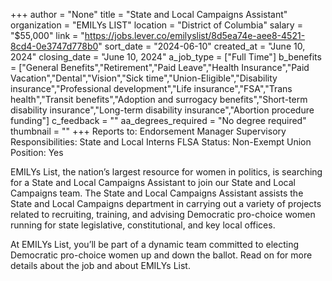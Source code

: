 +++
author = "None"
title = "State and Local Campaigns Assistant"
organization = "EMILYs LIST"
location = "District of Columbia"
salary = "$55,000"
link = "https://jobs.lever.co/emilyslist/8d5ea74e-aee8-4521-8cd4-0e3747d778b0"
sort_date = "2024-06-10"
created_at = "June 10, 2024"
closing_date = "June 10, 2024"
a_job_type = ["Full Time"]
b_benefits = ["General Benefits","Retirement","Paid Leave","Health Insurance","Paid Vacation","Dental","Vision","Sick time","Union-Eligible","Disability insurance","Professional development","Life insurance","FSA","Trans health","Transit benefits","Adoption and surrogacy benefits","Short-term disability insurance","Long-term disability insurance","Abortion procedure funding"]
c_feedback = ""
aa_degrees_required = "No degree required"
thumbnail = ""
+++
Reports to: Endorsement Manager
Supervisory Responsibilities: State and Local Interns
FLSA Status: Non-Exempt
Union Position: Yes

EMILYs List, the nation’s largest resource for women in politics, is searching for a State and Local Campaigns Assistant to join our State and Local Campaigns team.  The State and Local Campaigns Assistant assists the State and Local Campaigns department in carrying out a variety of projects related to recruiting, training, and advising Democratic pro-choice women running for state legislative, constitutional, and key local offices.

At EMILYs List, you’ll be part of a dynamic team committed to electing Democratic pro-choice women up and down the ballot. Read on for more details about the job and about EMILYs List.